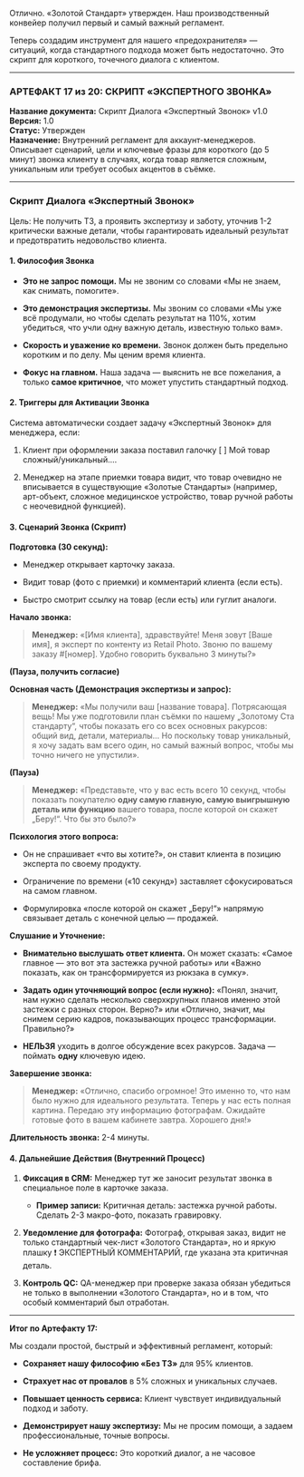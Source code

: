 Отлично. «Золотой Стандарт» утвержден. Наш производственный конвейер получил первый и самый важный регламент.

Теперь создадим инструмент для нашего «предохранителя» — ситуаций, когда стандартного подхода может быть недостаточно. Это скрипт для короткого, точечного диалога с клиентом.

---

### **АРТЕФАКТ 17 из 20: СКРИПТ «ЭКСПЕРТНОГО ЗВОНКА»**

**Название документа:** Скрипт Диалога «Экспертный Звонок» v1.0  
**Версия:** 1.0  
**Статус:** Утвержден  
**Назначение:** Внутренний регламент для аккаунт-менеджеров. Описывает сценарий, цели и ключевые фразы для короткого (до 5 минут) звонка клиенту в случаях, когда товар является сложным, уникальным или требует особых акцентов в съёмке.

---

### **Скрипт Диалога «Экспертный Звонок»**

Цель: Не получить ТЗ, а проявить экспертизу и заботу, уточнив 1-2 критически важные детали, чтобы гарантировать идеальный результат и предотвратить недовольство клиента.

#### **1. Философия Звонка**

- **Это не запрос помощи.** Мы не звоним со словами «Мы не знаем, как снимать, помогите».
    
- **Это демонстрация экспертизы.** Мы звоним со словами «Мы уже всё продумали, но чтобы сделать результат на 110%, хотим убедиться, что учли одну важную деталь, известную только вам».
    
- **Скорость и уважение ко времени.** Звонок должен быть предельно коротким и по делу. Мы ценим время клиента.
    
- **Фокус на главном.** Наша задача — выяснить не все пожелания, а только **самое критичное**, что может упустить стандартный подход.
    

#### **2. Триггеры для Активации Звонка**

Система автоматически создает задачу «Экспертный Звонок» для менеджера, если:

1. Клиент при оформлении заказа поставил галочку [ ] Мой товар сложный/уникальный....
    
2. Менеджер на этапе приемки товара видит, что товар очевидно не вписывается в существующие «Золотые Стандарты» (например, арт-объект, сложное медицинское устройство, товар ручной работы с неочевидной функцией).
    

#### **3. Сценарий Звонка (Скрипт)**

**Подготовка (30 секунд):**

- Менеджер открывает карточку заказа.
    
- Видит товар (фото с приемки) и комментарий клиента (если есть).
    
- Быстро смотрит ссылку на товар (если есть) или гуглит аналоги.
    

**Начало звонка:**

> **Менеджер:** «[Имя клиента], здравствуйте! Меня зовут [Ваше имя], я эксперт по контенту из Retail Photo. Звоню по вашему заказу #[номер]. Удобно говорить буквально 3 минуты?»

**(Пауза, получить согласие)**

**Основная часть (Демонстрация экспертизы и запрос):**

> **Менеджер:** «Мы получили ваш [название товара]. Потрясающая вещь! Мы уже подготовили план съёмки по нашему „Золотому Ста стандарту“, чтобы показать его со всех основных ракурсов: общий вид, детали, материалы... Но поскольку товар уникальный, я хочу задать вам всего один, но самый важный вопрос, чтобы мы точно ничего не упустили».

**(Пауза)**

> **Менеджер:** «Представьте, что у вас есть всего 10 секунд, чтобы показать покупателю **одну самую главную, самую выигрышную деталь или функцию** вашего товара, после которой он скажет „Беру!“. Что бы это было?»

**Психология этого вопроса:**

- Он не спрашивает «что вы хотите?», он ставит клиента в позицию эксперта по своему продукту.
    
- Ограничение по времени («10 секунд») заставляет сфокусироваться на самом главном.
    
- Формулировка «после которой он скажет „Беру!“» напрямую связывает деталь с конечной целью — продажей.
    

**Слушание и Уточнение:**

- **Внимательно выслушать ответ клиента.** Он может сказать: «Самое главное — это вот эта застежка ручной работы» или «Важно показать, как он трансформируется из рюкзака в сумку».
    
- **Задать один уточняющий вопрос (если нужно):** «Понял, значит, нам нужно сделать несколько сверхкрупных планов именно этой застежки с разных сторон. Верно?» или «Отлично, значит, мы снимем серию кадров, показывающих процесс трансформации. Правильно?»
    
- **НЕЛЬЗЯ** уходить в долгое обсуждение всех ракурсов. Задача — поймать **одну** ключевую идею.
    

**Завершение звонка:**

> **Менеджер:** «Отлично, спасибо огромное! Это именно то, что нам было нужно для идеального результата. Теперь у нас есть полная картина. Передаю эту информацию фотографам. Ожидайте готовые фото в вашем кабинете завтра. Хорошего дня!»

**Длительность звонка:** 2-4 минуты.

#### **4. Дальнейшие Действия (Внутренний Процесс)**

1. **Фиксация в CRM:** Менеджер тут же заносит результат звонка в специальное поле в карточке заказа.
    
    - **Пример записи:** Критичная деталь: застежка ручной работы. Сделать 2-3 макро-фото, показать гравировку.
        
2. **Уведомление для фотографа:** Фотограф, открывая заказ, видит не только стандартный чек-лист «Золотого Стандарта», но и яркую плашку ❗️ ЭКСПЕРТНЫЙ КОММЕНТАРИЙ, где указана эта критичная деталь.
    
3. **Контроль QC:** QA-менеджер при проверке заказа обязан убедиться не только в выполнении «Золотого Стандарта», но и в том, что особый комментарий был отработан.
    

---

**Итог по Артефакту 17:**

Мы создали простой, быстрый и эффективный регламент, который:

- **Сохраняет нашу философию «Без ТЗ»** для 95% клиентов.
    
- **Страхует нас от провалов** в 5% сложных и уникальных случаев.
    
- **Повышает ценность сервиса:** Клиент чувствует индивидуальный подход и заботу.
    
- **Демонстрирует нашу экспертизу:** Мы не просим помощи, а задаем профессиональные, точные вопросы.
    
- **Не усложняет процесс:** Это короткий диалог, а не часовое составление брифа.